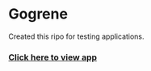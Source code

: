 # Gogrene

Created this ripo for testing applications.

### [Click here to view app](https://emmaudeji.github.io/gogrene/)
